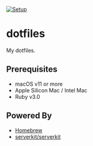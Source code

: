 [![Setup](https://github.com/toshimaru/dotfiles/actions/workflows/main.yml/badge.svg)](https://github.com/toshimaru/dotfiles/actions/workflows/main.yml)

# dotfiles

My dotfiles.

## Prerequisites

- macOS v11 or more
- Apple Silicon Mac / Intel Mac
- Ruby v3.0

## Powered By

* [Homebrew](https://brew.sh/)
* [serverkit/serverkit](https://github.com/serverkit/serverkit)
